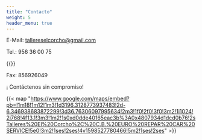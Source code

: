 ```yaml
---
title: "Contacto"
weight: 5
header_menu: true
---
```


E-Mail: [tallereselcorcho@gmail.com](mailto:tallereselcorcho@gmail.com)

Tel.: 956 36 00 75

{{<phone>}}

Fax: 856926049

¡ Contáctenos sin compromiso!

{{< map "https://www.google.com/maps/embed?pb=!1m18!1m12!1m3!1d3196.3128773937483!2d-6.346938683872299!3d36.76306097995634!2m3!1f0!2f0!3f0!3m2!1i1024!2i768!4f13.1!3m3!1m2!1s0xd0dde40165eac3b%3A0x4807934d1dcd0b76!2sTalleres%20El%20Corcho%2C%20C.B.%20EURO%20REPAR%20CAR%20SERVICE!5e0!3m2!1ses!2ses!4v1598527780466!5m2!1ses!2ses" >}}
